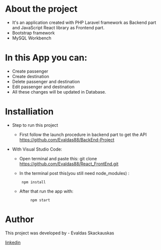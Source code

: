 # About the project

* It's an application created with PHP Laravel framework as Backend part and JavaScript React library as Frontend part.
* Bootstrap framework
* MySQL Workbench 

# In this   App  you can:    

* Create passenger
* Create destination
* Delete passenger and destination
* Edit passenger and destination
* All these changes will be updated in Database.

# Installiation

* Step to run this project

    * First follow the launch procedure in backend part to get the API  https://github.com/Evaldas88/BackEnd-Project
* With Visual Studio Code:
    * Open terminal and paste this:
             git clone  https://github.com/Evaldas88/React_FrontEnd.git
    * In the terminal post this(you still need node_modules)  : 

           npm install

    * After that run the app with:

               npm start


# Author

This project was developed by  - Evaldas Skackauskas 

<a href="https://www.linkedin.com/in/evaldas-skackauskas-35505516a/">linkedin</a>

